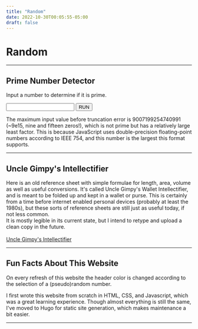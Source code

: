 ```yaml
---
title: "Random"
date: 2022-10-30T00:05:55-05:00
draft: false
---
```


# Random

---

## Prime Number Detector

Input a number to determine if it is prime.<br>

<form id="primeform" onsubmit="determineIfPrime(); return false">
  <input type="text" id="primeinput">
  <input type="submit" class="button" id="primebutton" value="RUN">
</form>
<p class="themecolor" id="primeresponse"></p>

The maximum input value before truncation error is 9007199254740991 (~9e15, nine and fifteen zeros!),
which is not prime but has a relatively large least factor.
This is because JavaScript uses double-precision floating-point numbers according to IEEE 754, and this number is the largest this format supports.

---

## Uncle Gimpy's Intellectifier

Here is an old reference sheet with simple formulae for length, area, volume as well as useful conversions.
It's called Uncle Gimpy's Wallet Intellectifier, and is meant to be folded up and kept in a wallet or purse.
This is certainly from a time before internet enabled personal devices (probably at least the 1980s), but these sorts of reference sheets are still just as useful today, if not less common. <br>
It is mostly legible in its current state, but I intend to retype and upload a clean copy in the future. <br> <br>
<a href="/media/topics/random/UncleGimpysWalletIntellectifier.pdf" class="mainlink" target="_blank"> Uncle Gimpy's Intellectifier</a>

---

## Fun Facts About This Website

On every refresh of this website the header color is changed according to the selection of a (pseudo)random number.

I first wrote this website from scratch in HTML, CSS, and Javascript, which was a great learning experience.
Though almost everything is still the same, I've moved to Hugo for static site generation, which makes maintenance a bit easier.

---


